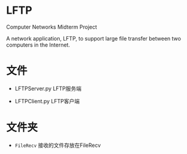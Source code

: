 # LFTP
Computer Networks Midterm Project

A network application, LFTP, to support large file transfer
between two computers in the Internet.

# 文件

* LFTPServer.py LFTP服务端

* LFTPClient.py LFTP客户端

# 文件夹
 * `FileRecv` 接收的文件存放在FileRecv
